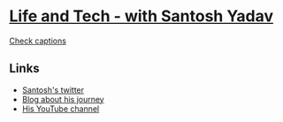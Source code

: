 # [Life and Tech - with Santosh Yadav](https://youtu.be/_9tVIXZN5j0)

[Check captions](https://github.com/anuk79/youtube-content/blob/main/Talking%20with%20Series/Life%20and%20Tech%20-%20with%20Santosh%20Yadav/captions.vtt)

## Links
- [Santosh's twitter](https://twitter.com/SantoshYadavDev)
- [Blog about his journey](https://www.freecodecamp.org/news/my-journey-into-tech-from-slums-of-mumbai-to-my-own-apartment/)
- [His YouTube channel](https://www.youtube.com/c/TechTalksWithSantosh)
